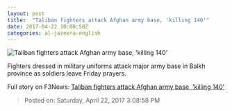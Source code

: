 ```yaml
---
layout: post
title:  "Taliban fighters attack Afghan army base, 'killing 140'"
date: 2017-04-22 10:08:58Z
categories: al-jazeera-english
---
```


![Taliban fighters attack Afghan army base, 'killing 140'](http://www.aljazeera.com/mritems/Images/2017/4/22/6fed8f26f63740de82976626f75a84ab_18.jpg)

Fighters dressed in military uniforms attack major army base in Balkh province as soldiers leave Friday prayers.


Full story on F3News: [Taliban fighters attack Afghan army base, 'killing 140'](http://www.f3nws.com/n/pp4ZC)

> Posted on: Saturday, April 22, 2017 3:08:58 PM
